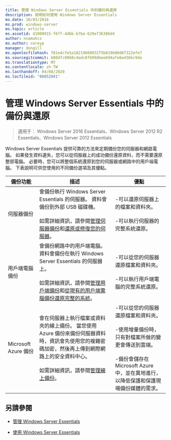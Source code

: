 ```yaml
---
title: 管理 Windows Server Essentials 中的備份與還原
description: 說明如何使用 Windows Server Essentials
ms.date: 10/03/2016
ms.prod: windows-server
ms.topic: article
ms.assetid: 41000915-f6ff-4dbb-b7be-629ef36386d4
author: nnamuhcs
ms.author: coreyp
manager: dongill
ms.openlocfilehash: f81e4cfe5a18219608932f5b819b00d87322efe7
ms.sourcegitcommit: b00d7c8968c4adc8f699dbee694afe6ed36bc9de
ms.translationtype: MT
ms.contentlocale: zh-TW
ms.lasthandoff: 04/08/2020
ms.locfileid: "80852841"
---
```

# <a name="manage-backup-and-restore-in-windows-server-essentials"></a>管理 Windows Server Essentials 中的備份與還原

>適用于： Windows Server 2016 Essentials、Windows Server 2012 R2 Essentials、Windows Server 2012 Essentials
 
 Windows Server Essentials 提供可靠的方法來定期備份您的伺服器和網路電腦。 如果發生資料遺失，您可以從伺服器上的成功備份還原資料，而不需要還原整部電腦。 必要時，您可以將整個系統還原到您的伺服器或網路中的用戶端電腦。 下表說明可供您使用的不同備份選項及其優點。  
  
|備份功能|描述|優點|  
|--------------------|-----------------|----------------|  
|伺服器備份|會備份執行 Windows Server Essentials 的伺服器。 資料會備份到外部 USB 磁碟機。<br /><br /> 如需詳細資訊，請參閱[管理伺服器備份](Manage-Server-Backup-in-Windows-Server-Essentials.md)和[還原或修復您的伺服器](Restore-or-repair-your-server-running-Windows-Server-Essentials.md)。|-可以還原伺服器上的檔案和資料夾。<br /><br /> -可以執行伺服器的完整系統還原。|  
|用戶端電腦備份|會備份網路中的用戶端電腦。 資料會備份在執行 Windows Server Essentials 的伺服器上。<br /><br /> 如需詳細資訊，請參閱[管理用戶端備份](Manage-Client-Computer-Backup-in-Windows-Server-Essentials.md)和[從現有的用戶端電腦備份還原完整的系統](Restore-a-full-system-from-an-existing-client-computer-backup.md)。|-可以從您的伺服器還原檔案和資料夾。<br /><br /> -可以執行用戶端電腦的完整系統還原。|  
| Microsoft Azure 備份|會在伺服器上執行檔案或資料夾的線上備份。 當您使用 Azure 備份來備份伺服器資料時，資訊會先使用您的複雜密碼加密，然後再上傳到網際網路上的安全資料中心。<br /><br /> 如需詳細資訊，請參閱[管理線上備份](Manage-Online-Backup-in-Windows-Server-Essentials.md)。|-可以從您的伺服器還原檔案和資料夾。<br /><br /> -使用增量備份時，只有對檔案所做的變更會傳送到雲端。<br /><br /> -備份會儲存在 Microsoft Azure 中，並在異地進行，以降低保護和保護現場備份媒體的需求。|  
  
## <a name="see-also"></a>另請參閱  
  
-   [管理 Windows Server Essentials](Manage-Windows-Server-Essentials.md)  
  
-   [使用 Windows Server Essentials](../use/Use-Windows-Server-Essentials.md)
